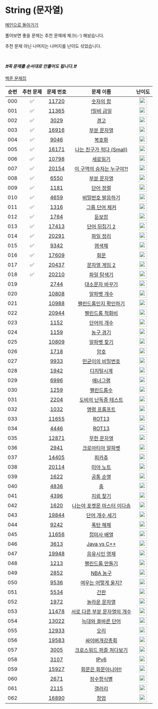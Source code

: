 # String (문자열)

[메인으로 돌아가기](https://github.com/tony9402/baekjoon)

풀어보면 좋을 문제는 추천 문제에 체크(✅) 해놨습니다.

추천 문제 아닌 나머지는 나머지를 난이도 섞었습니다.

<br>

***❗️❗️꼭 문제를 순서대로 안풀어도 됩니다.❗️❗️***

[백준 문제집](https://www.acmicpc.net/workbook/view/7276)

| 순번  | 추천 문제 |                                   문제 번호                                   |                                         문제 이름                                         |                                        난이도                                         |
|:---:|:-----:|:-------------------------------------------------------------------------:|:-------------------------------------------------------------------------------------:|:----------------------------------------------------------------------------------:|
| 000 |   ✅   | <a href="https://www.acmicpc.net/problem/11720" target="_blank">11720</a> |       <a href="https://www.acmicpc.net/problem/11720" target="_blank">숫자의 합</a>       | <img height="25px" width="25px" src="https://static.solved.ac/tier_small/2.svg"/>  |
| 001 |   ✅   | <a href="https://www.acmicpc.net/problem/11365" target="_blank">11365</a> |      <a href="https://www.acmicpc.net/problem/11365" target="_blank">!밀비 급일</a>       | <img height="25px" width="25px" src="https://static.solved.ac/tier_small/2.svg"/>  |
| 002 |   ✅   |  <a href="https://www.acmicpc.net/problem/3029" target="_blank">3029</a>  |         <a href="https://www.acmicpc.net/problem/3029" target="_blank">경고</a>         | <img height="25px" width="25px" src="https://static.solved.ac/tier_small/3.svg"/>  |
| 003 |   ✅   | <a href="https://www.acmicpc.net/problem/16916" target="_blank">16916</a> |      <a href="https://www.acmicpc.net/problem/16916" target="_blank">부분 문자열</a>       | <img height="25px" width="25px" src="https://static.solved.ac/tier_small/4.svg"/>  |
| 004 |   ✅   |  <a href="https://www.acmicpc.net/problem/9046" target="_blank">9046</a>  |        <a href="https://www.acmicpc.net/problem/9046" target="_blank">복호화</a>         | <img height="25px" width="25px" src="https://static.solved.ac/tier_small/4.svg"/>  |
| 005 |   ✅   | <a href="https://www.acmicpc.net/problem/16171" target="_blank">16171</a> | <a href="https://www.acmicpc.net/problem/16171" target="_blank">나는 친구가 적다 (Small)</a> | <img height="25px" width="25px" src="https://static.solved.ac/tier_small/4.svg"/>  |
| 006 |   ✅   | <a href="https://www.acmicpc.net/problem/10798" target="_blank">10798</a> |       <a href="https://www.acmicpc.net/problem/10798" target="_blank">세로읽기</a>        | <img height="25px" width="25px" src="https://static.solved.ac/tier_small/5.svg"/>  |
| 007 |   ✅   | <a href="https://www.acmicpc.net/problem/20154" target="_blank">20154</a> |  <a href="https://www.acmicpc.net/problem/20154" target="_blank">이 구역의 승자는 누구야?!</a>  | <img height="25px" width="25px" src="https://static.solved.ac/tier_small/5.svg"/>  |
| 008 |   ✅   |  <a href="https://www.acmicpc.net/problem/6550" target="_blank">6550</a>  |       <a href="https://www.acmicpc.net/problem/6550" target="_blank">부분 문자열</a>       | <img height="25px" width="25px" src="https://static.solved.ac/tier_small/6.svg"/>  |
| 009 |   ✅   |  <a href="https://www.acmicpc.net/problem/1181" target="_blank">1181</a>  |       <a href="https://www.acmicpc.net/problem/1181" target="_blank">단어 정렬</a>        | <img height="25px" width="25px" src="https://static.solved.ac/tier_small/6.svg"/>  |
| 010 |   ✅   |  <a href="https://www.acmicpc.net/problem/4659" target="_blank">4659</a>  |     <a href="https://www.acmicpc.net/problem/4659" target="_blank">비밀번호 발음하기</a>      | <img height="25px" width="25px" src="https://static.solved.ac/tier_small/6.svg"/>  |
| 011 |   ✅   |  <a href="https://www.acmicpc.net/problem/1316" target="_blank">1316</a>  |      <a href="https://www.acmicpc.net/problem/1316" target="_blank">그룹 단어 체커</a>      | <img height="25px" width="25px" src="https://static.solved.ac/tier_small/6.svg"/>  |
| 012 |   ✅   |  <a href="https://www.acmicpc.net/problem/1764" target="_blank">1764</a>  |        <a href="https://www.acmicpc.net/problem/1764" target="_blank">듣보잡</a>         | <img height="25px" width="25px" src="https://static.solved.ac/tier_small/7.svg"/>  |
| 013 |   ✅   | <a href="https://www.acmicpc.net/problem/17413" target="_blank">17413</a> |     <a href="https://www.acmicpc.net/problem/17413" target="_blank">단어 뒤집기 2</a>      | <img height="25px" width="25px" src="https://static.solved.ac/tier_small/8.svg"/>  |
| 014 |   ✅   | <a href="https://www.acmicpc.net/problem/20291" target="_blank">20291</a> |       <a href="https://www.acmicpc.net/problem/20291" target="_blank">파일 정리</a>       | <img height="25px" width="25px" src="https://static.solved.ac/tier_small/8.svg"/>  |
| 015 |   ✅   |  <a href="https://www.acmicpc.net/problem/9342" target="_blank">9342</a>  |        <a href="https://www.acmicpc.net/problem/9342" target="_blank">염색체</a>         | <img height="25px" width="25px" src="https://static.solved.ac/tier_small/8.svg"/>  |
| 016 |   ✅   | <a href="https://www.acmicpc.net/problem/17609" target="_blank">17609</a> |        <a href="https://www.acmicpc.net/problem/17609" target="_blank">회문</a>         | <img height="25px" width="25px" src="https://static.solved.ac/tier_small/11.svg"/> |
| 017 |   ✅   | <a href="https://www.acmicpc.net/problem/20437" target="_blank">20437</a> |     <a href="https://www.acmicpc.net/problem/20437" target="_blank">문자열 게임 2</a>      | <img height="25px" width="25px" src="https://static.solved.ac/tier_small/11.svg"/> |
| 018 |   ✅   | <a href="https://www.acmicpc.net/problem/20210" target="_blank">20210</a> |      <a href="https://www.acmicpc.net/problem/20210" target="_blank">파일 탐색기</a>       | <img height="25px" width="25px" src="https://static.solved.ac/tier_small/13.svg"/> |
| 019 |       |  <a href="https://www.acmicpc.net/problem/2744" target="_blank">2744</a>  |      <a href="https://www.acmicpc.net/problem/2744" target="_blank">대소문자 바꾸기</a>      | <img height="25px" width="25px" src="https://static.solved.ac/tier_small/1.svg"/>  |
| 020 |       | <a href="https://www.acmicpc.net/problem/10808" target="_blank">10808</a> |      <a href="https://www.acmicpc.net/problem/10808" target="_blank">알파벳 개수</a>       | <img height="25px" width="25px" src="https://static.solved.ac/tier_small/2.svg"/>  |
| 021 |       | <a href="https://www.acmicpc.net/problem/10988" target="_blank">10988</a> |    <a href="https://www.acmicpc.net/problem/10988" target="_blank">팰린드롬인지 확인하기</a>    | <img height="25px" width="25px" src="https://static.solved.ac/tier_small/3.svg"/>  |
| 022 |       | <a href="https://www.acmicpc.net/problem/20944" target="_blank">20944</a> |     <a href="https://www.acmicpc.net/problem/20944" target="_blank">팰린드롬 척화비</a>      | <img height="25px" width="25px" src="https://static.solved.ac/tier_small/3.svg"/>  |
| 023 |       |  <a href="https://www.acmicpc.net/problem/1152" target="_blank">1152</a>  |       <a href="https://www.acmicpc.net/problem/1152" target="_blank">단어의 개수</a>       | <img height="25px" width="25px" src="https://static.solved.ac/tier_small/4.svg"/>  |
| 024 |       |  <a href="https://www.acmicpc.net/problem/1159" target="_blank">1159</a>  |       <a href="https://www.acmicpc.net/problem/1159" target="_blank">농구 경기</a>        | <img height="25px" width="25px" src="https://static.solved.ac/tier_small/4.svg"/>  |
| 025 |       | <a href="https://www.acmicpc.net/problem/10809" target="_blank">10809</a> |      <a href="https://www.acmicpc.net/problem/10809" target="_blank">알파벳 찾기</a>       | <img height="25px" width="25px" src="https://static.solved.ac/tier_small/4.svg"/>  |
| 026 |       |  <a href="https://www.acmicpc.net/problem/1718" target="_blank">1718</a>  |         <a href="https://www.acmicpc.net/problem/1718" target="_blank">암호</a>         | <img height="25px" width="25px" src="https://static.solved.ac/tier_small/4.svg"/>  |
| 027 |       |  <a href="https://www.acmicpc.net/problem/9933" target="_blank">9933</a>  |     <a href="https://www.acmicpc.net/problem/9933" target="_blank">민균이의 비밀번호</a>      | <img height="25px" width="25px" src="https://static.solved.ac/tier_small/5.svg"/>  |
| 028 |       |  <a href="https://www.acmicpc.net/problem/1942" target="_blank">1942</a>  |       <a href="https://www.acmicpc.net/problem/1942" target="_blank">디지털시계</a>        | <img height="25px" width="25px" src="https://static.solved.ac/tier_small/5.svg"/>  |
| 029 |       |  <a href="https://www.acmicpc.net/problem/6996" target="_blank">6996</a>  |        <a href="https://www.acmicpc.net/problem/6996" target="_blank">애너그램</a>        | <img height="25px" width="25px" src="https://static.solved.ac/tier_small/5.svg"/>  |
| 030 |       |  <a href="https://www.acmicpc.net/problem/1259" target="_blank">1259</a>  |       <a href="https://www.acmicpc.net/problem/1259" target="_blank">팰린드롬수</a>        | <img height="25px" width="25px" src="https://static.solved.ac/tier_small/5.svg"/>  |
| 031 |       |  <a href="https://www.acmicpc.net/problem/2204" target="_blank">2204</a>  |    <a href="https://www.acmicpc.net/problem/2204" target="_blank">도비의 난독증 테스트</a>     | <img height="25px" width="25px" src="https://static.solved.ac/tier_small/5.svg"/>  |
| 032 |       |  <a href="https://www.acmicpc.net/problem/1032" target="_blank">1032</a>  |      <a href="https://www.acmicpc.net/problem/1032" target="_blank">명령 프롬프트</a>       | <img height="25px" width="25px" src="https://static.solved.ac/tier_small/5.svg"/>  |
| 033 |       | <a href="https://www.acmicpc.net/problem/11655" target="_blank">11655</a> |       <a href="https://www.acmicpc.net/problem/11655" target="_blank">ROT13</a>       | <img height="25px" width="25px" src="https://static.solved.ac/tier_small/5.svg"/>  |
| 034 |       |  <a href="https://www.acmicpc.net/problem/4446" target="_blank">4446</a>  |       <a href="https://www.acmicpc.net/problem/4446" target="_blank">ROT13</a>        | <img height="25px" width="25px" src="https://static.solved.ac/tier_small/6.svg"/>  |
| 035 |       | <a href="https://www.acmicpc.net/problem/12871" target="_blank">12871</a> |      <a href="https://www.acmicpc.net/problem/12871" target="_blank">무한 문자열</a>       | <img height="25px" width="25px" src="https://static.solved.ac/tier_small/6.svg"/>  |
| 036 |       |  <a href="https://www.acmicpc.net/problem/2941" target="_blank">2941</a>  |     <a href="https://www.acmicpc.net/problem/2941" target="_blank">크로아티아 알파벳</a>      | <img height="25px" width="25px" src="https://static.solved.ac/tier_small/6.svg"/>  |
| 037 |       | <a href="https://www.acmicpc.net/problem/14405" target="_blank">14405</a> |        <a href="https://www.acmicpc.net/problem/14405" target="_blank">피카츄</a>        | <img height="25px" width="25px" src="https://static.solved.ac/tier_small/6.svg"/>  |
| 038 |       | <a href="https://www.acmicpc.net/problem/20114" target="_blank">20114</a> |       <a href="https://www.acmicpc.net/problem/20114" target="_blank">미아 노트</a>       | <img height="25px" width="25px" src="https://static.solved.ac/tier_small/6.svg"/>  |
| 039 |       |  <a href="https://www.acmicpc.net/problem/1622" target="_blank">1622</a>  |       <a href="https://www.acmicpc.net/problem/1622" target="_blank">공통 순열</a>        | <img height="25px" width="25px" src="https://static.solved.ac/tier_small/7.svg"/>  |
| 040 |       |  <a href="https://www.acmicpc.net/problem/4836" target="_blank">4836</a>  |         <a href="https://www.acmicpc.net/problem/4836" target="_blank">춤</a>          | <img height="25px" width="25px" src="https://static.solved.ac/tier_small/7.svg"/>  |
| 041 |       |  <a href="https://www.acmicpc.net/problem/4396" target="_blank">4396</a>  |       <a href="https://www.acmicpc.net/problem/4396" target="_blank">지뢰 찾기</a>        | <img height="25px" width="25px" src="https://static.solved.ac/tier_small/7.svg"/>  |
| 042 |       |  <a href="https://www.acmicpc.net/problem/1620" target="_blank">1620</a>  |  <a href="https://www.acmicpc.net/problem/1620" target="_blank">나는야 포켓몬 마스터 이다솜</a>   | <img height="25px" width="25px" src="https://static.solved.ac/tier_small/7.svg"/>  |
| 043 |       | <a href="https://www.acmicpc.net/problem/19844" target="_blank">19844</a> |     <a href="https://www.acmicpc.net/problem/19844" target="_blank">단어 개수 세기</a>      | <img height="25px" width="25px" src="https://static.solved.ac/tier_small/7.svg"/>  |
| 044 |       |  <a href="https://www.acmicpc.net/problem/9242" target="_blank">9242</a>  |       <a href="https://www.acmicpc.net/problem/9242" target="_blank">폭탄 해체</a>        | <img height="25px" width="25px" src="https://static.solved.ac/tier_small/7.svg"/>  |
| 045 |       | <a href="https://www.acmicpc.net/problem/11656" target="_blank">11656</a> |      <a href="https://www.acmicpc.net/problem/11656" target="_blank">접미사 배열</a>       | <img height="25px" width="25px" src="https://static.solved.ac/tier_small/7.svg"/>  |
| 046 |       |  <a href="https://www.acmicpc.net/problem/3613" target="_blank">3613</a>  |    <a href="https://www.acmicpc.net/problem/3613" target="_blank">Java vs C++</a>     | <img height="25px" width="25px" src="https://static.solved.ac/tier_small/8.svg"/>  |
| 047 |       | <a href="https://www.acmicpc.net/problem/19948" target="_blank">19948</a> |      <a href="https://www.acmicpc.net/problem/19948" target="_blank">음유시인 영재</a>      | <img height="25px" width="25px" src="https://static.solved.ac/tier_small/8.svg"/>  |
| 048 |       |  <a href="https://www.acmicpc.net/problem/1213" target="_blank">1213</a>  |      <a href="https://www.acmicpc.net/problem/1213" target="_blank">팰린드롬 만들기</a>      | <img height="25px" width="25px" src="https://static.solved.ac/tier_small/8.svg"/>  |
| 049 |       |  <a href="https://www.acmicpc.net/problem/2852" target="_blank">2852</a>  |       <a href="https://www.acmicpc.net/problem/2852" target="_blank">NBA 농구</a>       | <img height="25px" width="25px" src="https://static.solved.ac/tier_small/8.svg"/>  |
| 050 |       |  <a href="https://www.acmicpc.net/problem/9536" target="_blank">9536</a>  |    <a href="https://www.acmicpc.net/problem/9536" target="_blank">여우는 어떻게 울지?</a>     | <img height="25px" width="25px" src="https://static.solved.ac/tier_small/8.svg"/>  |
| 051 |       |  <a href="https://www.acmicpc.net/problem/5534" target="_blank">5534</a>  |         <a href="https://www.acmicpc.net/problem/5534" target="_blank">간판</a>         | <img height="25px" width="25px" src="https://static.solved.ac/tier_small/8.svg"/>  |
| 052 |       |  <a href="https://www.acmicpc.net/problem/1972" target="_blank">1972</a>  |      <a href="https://www.acmicpc.net/problem/1972" target="_blank">놀라운 문자열</a>       | <img height="25px" width="25px" src="https://static.solved.ac/tier_small/8.svg"/>  |
| 053 |       | <a href="https://www.acmicpc.net/problem/11478" target="_blank">11478</a> | <a href="https://www.acmicpc.net/problem/11478" target="_blank">서로 다른 부분 문자열의 개수</a>  | <img height="25px" width="25px" src="https://static.solved.ac/tier_small/8.svg"/>  |
| 054 |       | <a href="https://www.acmicpc.net/problem/13022" target="_blank">13022</a> |    <a href="https://www.acmicpc.net/problem/13022" target="_blank">늑대와 올바른 단어</a>     | <img height="25px" width="25px" src="https://static.solved.ac/tier_small/9.svg"/>  |
| 055 |       | <a href="https://www.acmicpc.net/problem/12933" target="_blank">12933</a> |        <a href="https://www.acmicpc.net/problem/12933" target="_blank">오리</a>         | <img height="25px" width="25px" src="https://static.solved.ac/tier_small/9.svg"/>  |
| 056 |       | <a href="https://www.acmicpc.net/problem/19583" target="_blank">19583</a> |      <a href="https://www.acmicpc.net/problem/19583" target="_blank">싸이버개강총회</a>      | <img height="25px" width="25px" src="https://static.solved.ac/tier_small/9.svg"/>  |
| 057 |       |  <a href="https://www.acmicpc.net/problem/3005" target="_blank">3005</a>  |   <a href="https://www.acmicpc.net/problem/3005" target="_blank">크로스워드 퍼즐 쳐다보기</a>    | <img height="25px" width="25px" src="https://static.solved.ac/tier_small/9.svg"/>  |
| 058 |       |  <a href="https://www.acmicpc.net/problem/3107" target="_blank">3107</a>  |        <a href="https://www.acmicpc.net/problem/3107" target="_blank">IPv6</a>        | <img height="25px" width="25px" src="https://static.solved.ac/tier_small/10.svg"/> |
| 059 |       | <a href="https://www.acmicpc.net/problem/15927" target="_blank">15927</a> |    <a href="https://www.acmicpc.net/problem/15927" target="_blank">회문은 회문아니야!!</a>    | <img height="25px" width="25px" src="https://static.solved.ac/tier_small/11.svg"/> |
| 060 |       |  <a href="https://www.acmicpc.net/problem/2671" target="_blank">2671</a>  |       <a href="https://www.acmicpc.net/problem/2671" target="_blank">잠수함식별</a>        | <img height="25px" width="25px" src="https://static.solved.ac/tier_small/11.svg"/> |
| 061 |       |  <a href="https://www.acmicpc.net/problem/2115" target="_blank">2115</a>  |        <a href="https://www.acmicpc.net/problem/2115" target="_blank">갤러리</a>         | <img height="25px" width="25px" src="https://static.solved.ac/tier_small/11.svg"/> |
| 062 |       | <a href="https://www.acmicpc.net/problem/16890" target="_blank">16890</a> |        <a href="https://www.acmicpc.net/problem/16890" target="_blank">창업</a>         | <img height="25px" width="25px" src="https://static.solved.ac/tier_small/15.svg"/> |
